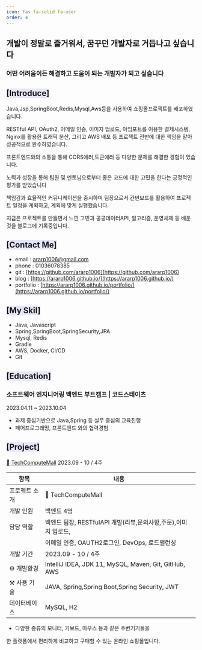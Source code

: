 ```yaml
---
icon: fas fa-solid fa-user
order: 4
---
```


## **개발이 정말로 즐거워서, 꿈꾸던 개발자로 거듭나고 싶습니다**

### **어떤 어려움이든 해결하고 도움이 되는 개발자가 되고 싶습니다**


## <span style = 'background-color: #E6E6FA'>**[Introduce]**</span>

Java,Jsp,SpringBoot,Redis,Mysql,Aws등을 사용하여 쇼핑몰프로젝트를 배포하였습니다.

RESTful API, OAuth2, 이메일 인증, 이미지 업로드, 아임포트를 이용한 결제시스템,
Nginx를 활용한 트래픽 분산, 그리고 AWS 배포 등 프로젝트 전반에 대한 책임을 맡아 성공적으로 완수하였습니다.

프론트엔드와의 소통을 통해 CORS에러,토큰에러 등 다양한 문제를 해결한 경험이 있습니다.

노력과 성장을 통해 팀원 및 멘토님으로부터 좋은 코드에 대한 고민을 한다는 긍정적인 평가를 받았습니다

책임감과 효율적인 커뮤니케이션을 중시하며 팀장으로서 칸반보드를 활용하여
프로젝트 일정을 계획하고, 계획에 맞게 실행했습니다.

지금은 프로젝트를 만들면서 느낀 고민과 공공데이터API, 알고리즘, 운영체제 등 배운 것을 블로그에 기록중입니다.
 


##  <span style = 'background-color: #E6E6FA'>**[Contact Me]**</span>
-  email : [ararp1006@gmail.com](mailto:ararp@gmail.com)
- phone  : 01036078385
- git : [https://github.com/ararp1006](https://github.com/ararp1006)
- blog : [https://ararp1006.github.io/](https://ararp1006.github.io/)
- portfolio : [https://ararp1006.github.io/portfolio/](https://ararp1006.github.io/portfolio/)

##  <span style = 'background-color: #E6E6FA'> **[My Skil]**
- Java, Javascript
- Spring,SpringBoot,SpringSecurity,JPA
- Mysql, Redis
- Gradle
- AWS, Docker, CI/CD
- Git


##   <span style = 'background-color: #E6E6FA'> **[Education]**</span>
###  **소프트웨어 엔지니어링 백엔드 부트캠프 | 코드스테이츠** 
2023.04.11 ~ 2023.10.04 
- 과제 중심기반으로 Java,Spring 등 실무 중심의 교육진행
- 페어프로그래밍, 프론트엔드 와의 협력경험


##   <span style = 'background-color: #E6E6FA'>**[Project]**</span>

[ 🛒 TechComputeMall](https://ararp1006.github.io/portfolio/)
2023.09 - 10 / 4주

| 항목 | 내용 |
| --- | --- |
| 프로젝트 소개 | 🛒 TechComputeMall|
| 개발 인원 | 백엔드 4명 |
| 담당 역할 | 백엔드 팀장, RESTfulAPI 개발(리뷰,문의사항,주문),이미지 업로드, 
|           | 이메일 인증, OAUTH2로그인, DevOps, 로드밸런싱  |
| 개발 기간 | 2023.09 - 10 / 4주  |
| ⚙️ 개발환경 | IntelliJ IDEA, JDK 11, MySQL, Maven, Git, GitHub, AWS|
| ⚒️ 사용 기술 | JAVA, Spring,Spring Boot,Spring Security, JWT |
| 데이터베이스 | MySQL, H2 |


- 다양한 종류의 모니터, 키보드, 마우스 등과 같은 주변기기들을 

 한 플랫폼에서 편리하게 비교하고 구매할 수 있는 온라인 쇼핑몰입니다.
